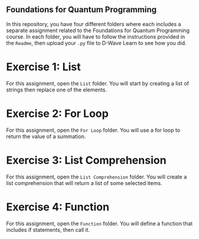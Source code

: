 ## Foundations for Quantum Programming
In this repository, you have four different folders where each includes a separate assignment related to the Foundations for Quantum Programming course. In each folder, you will have to follow the instructions  provided in the `Readme`, then upload your `.py` file to D-Wave Learn to see how you did.

# Exercise 1: List
For this assignment, open the `List` folder. You will start by creating a list of strings then replace one of the elements.

# Exercise 2: For Loop
For this assignment, open the `For Loop` folder. You will use a for loop to return the value of a summation.

# Exercise 3: List Comprehension
For this assignment, open the `List Comprehension` folder. You will create a list comprehension that will return a list of some selected items.

# Exercise 4: Function
For this assignment, open the `Function` folder. You will define a function that includes if statements, then call it. 
